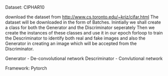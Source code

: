 Dataset: CIPHAR10

download the dataset from http://www.cs.toronto.edu/~kriz/cifar.html
The dataset will be downloaded in the form of Batches.
Inintially we shall create a class for both the Generator and the Discriminator seperately
Then we create the instances of these classes and use it in our epoch forloop to train the Descriminator to identify both real and fake images and also the Generator in creating an image which will be accepted from the Discriminator.

Generator - De-convolutional network
Descriminator - Convlutional network

Framework: Pytorch
